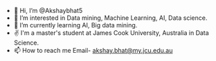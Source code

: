 - 👋 Hi, I’m @Akshaybhat5
- 👀 I’m interested in Data mining, Machine Learning, AI, Data science.
- 🌱 I’m currently learning AI, Big data mining.
- ✌️ I'm a master's student at James Cook University, Australia in Data Science.
- 📫 How to reach me Email- akshay.bhat@my.jcu.edu.au

<!---
Akshaybhat5/Akshaybhat5 is a ✨ special ✨ repository because its `README.md` (this file) appears on your GitHub profile.
You can click the Preview link to take a look at your changes.
--->
